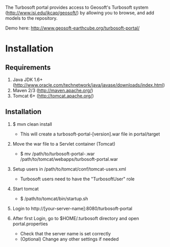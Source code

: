 The Turbosoft portal provides access to Geosoft's Turbosoft system (http://www.isi.edu/ikcap/geosoft/) by allowing you to browse, and add models to the repository. 

Demo here:
http://www.geosoft-earthcube.org/turbosoft-portal/

Installation
=============
Requirements
------------
1. Java JDK 1.6+ (http://www.oracle.com/technetwork/java/javase/downloads/index.html)
2. Maven 2/3 (http://maven.apache.org/)
3. Tomcat 6+ (http://tomcat.apache.org/)

Installation
-------------
1. $ mvn clean install
	- This will create a turbosoft-portal-[version].war file in portal/target

2. Move the war file to a Servlet container (Tomcat)
	- $ mv /path/to/turbosoft-portal-<version>.war /path/to/tomcat/webapps/turbosoft-portal.war

3. Setup users in /path/to/tomcat/conf/tomcat-users.xml
	- Turbosoft users need to have the "TurbosoftUser" role

4. Start tomcat
	- $ /path/to/tomcat/bin/startup.sh

5. Login to http://[your-server-name]:8080/turbosoft-portal

6. After first Login, go to $HOME/.turbosoft directory and open portal.properties
	- Check that the server name is set correctly
	- (Optional) Change any other settings if needed


